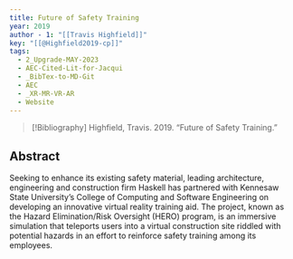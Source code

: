 ```yaml
---
title: Future of Safety Training
year: 2019
author - 1: "[[Travis Highfield]]"
key: "[[@Highfield2019-cp]]"
tags:
  - 2_Upgrade-MAY-2023
  - AEC-Cited-Lit-for-Jacqui
  - _BibTex-to-MD-Git
  - AEC
  - _XR-MR-VR-AR
  - Website
---
```


> [!Bibliography]
> Highfield, Travis. 2019. “Future of Safety Training.” 

## Abstract
Seeking to enhance its existing safety material, leading architecture, engineering and construction firm Haskell has partnered with Kennesaw State University’s College of Computing and Software Engineering on developing an innovative virtual reality training aid. The project, known as the Hazard Elimination/Risk Oversight (HERO) program, is an immersive simulation that teleports users into a virtual construction site riddled with potential hazards in an effort to reinforce safety training among its employees.